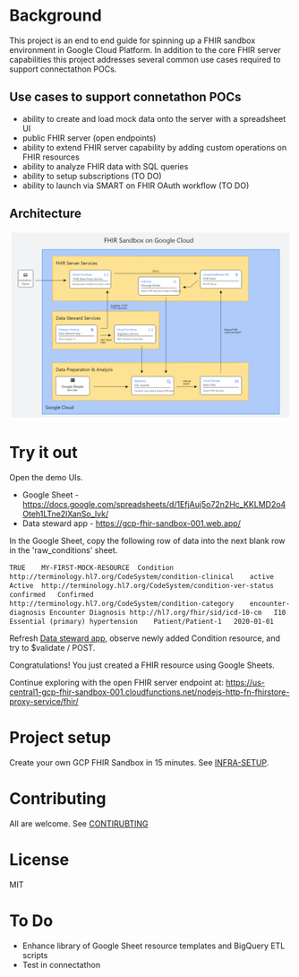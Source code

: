 # Background
This project is an end to end guide for spinning up a FHIR sandbox environment in Google Cloud Platform.  In addition to the core FHIR server capabilities this project addresses several common use cases required to support connectathon POCs.

## Use cases to support connetathon POCs
- ability to create and load mock data onto the server with a spreadsheet UI
- public FHIR server (open endpoints)
- ability to extend FHIR server capability by adding custom operations on FHIR resources
- ability to analyze FHIR data with SQL queries
- ability to setup subscriptions (TO DO)
- ability to launch via SMART on FHIR OAuth workflow (TO DO)

## Architecture
![Architecture Diagram](docs/gcp-fhir-sandbox-architecture-diagram.png)

# Try it out
Open the demo UIs.
- Google Sheet - https://docs.google.com/spreadsheets/d/1EfjAuj5o72n2Hc_KKLMD2o4Oteh1LTne2lXanSo_lvk/
- Data steward app - https://gcp-fhir-sandbox-001.web.app/

In the Google Sheet, copy the following row of data into the next blank row in the 'raw_conditions' sheet.
```
TRUE	MY-FIRST-MOCK-RESOURCE	Condition	http://terminology.hl7.org/CodeSystem/condition-clinical	active	Active	http://terminology.hl7.org/CodeSystem/condition-ver-status	confirmed	Confirmed	http://terminology.hl7.org/CodeSystem/condition-category	encounter-diagnosis	Encounter Diagnosis	http://hl7.org/fhir/sid/icd-10-cm	I10	Essential (primary) hypertension	Patient/Patient-1	2020-01-01
```

Refresh [Data steward app](https://gcp-fhir-sandbox-001.web.app/), observe newly added Condition resource, and try to $validate / POST.

Congratulations!  You just created a FHIR resource using Google Sheets.

Continue exploring with the open FHIR server endpoint at: https://us-central1-gcp-fhir-sandbox-001.cloudfunctions.net/nodejs-http-fn-fhirstore-proxy-service/fhir/

# Project setup
Create your own GCP FHIR Sandbox in 15 minutes.  See [INFRA-SETUP](infra-setup/README.md).

# Contributing
All are welcome.  See [CONTIRUBTING](docs/CONTRIBUTING.md)

# License
MIT

# To Do
- Enhance library of Google Sheet resource templates and BigQuery ETL scripts
- Test in connectathon